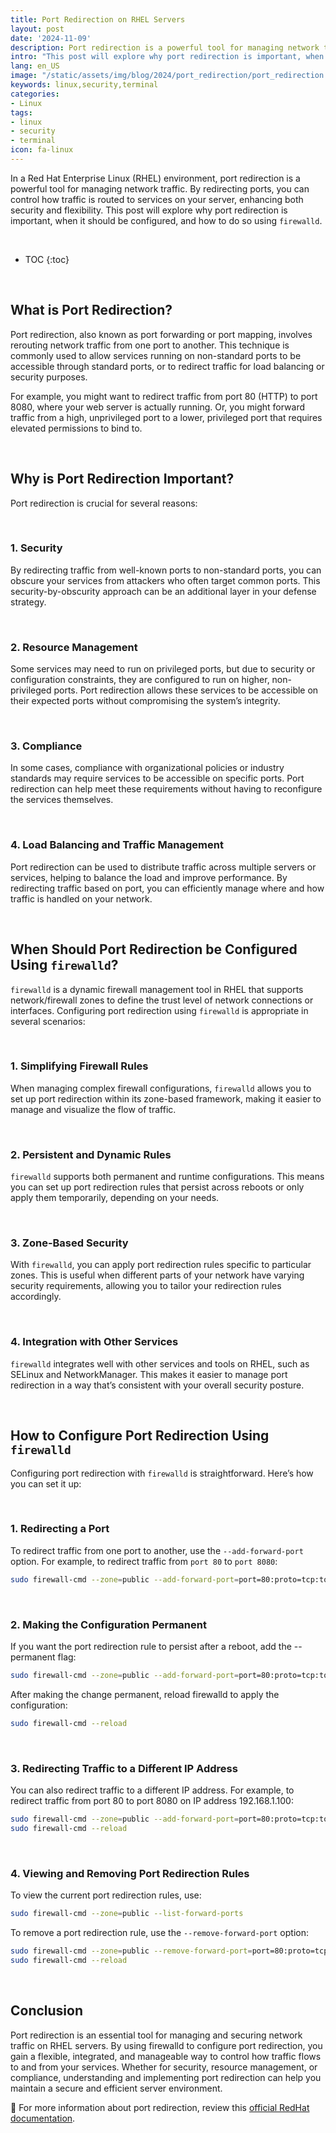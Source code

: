 ```yaml
---
title: Port Redirection on RHEL Servers
layout: post
date: '2024-11-09'
description: Port redirection is a powerful tool for managing network traffic.
intro: "This post will explore why port redirection is important, when it should be configured, and how to do so using `firewalld`." 
lang: en_US
image: "/static/assets/img/blog/2024/port_redirection/port_redirection.jpg"
keywords: linux,security,terminal
categories:
- Linux
tags:
- linux
- security
- terminal
icon: fa-linux
---
```


In a Red Hat Enterprise Linux (RHEL) environment, port redirection is a powerful tool for managing network traffic. By redirecting ports, you can control how traffic is routed to services on your server, enhancing both security and flexibility. This post will explore why port redirection is important, when it should be configured, and how to do so using `firewalld`.

<br>

* TOC 
{:toc}

<br>

## What is Port Redirection?

Port redirection, also known as port forwarding or port mapping, involves rerouting network traffic from one port to another. This technique is commonly used to allow services running on non-standard ports to be accessible through standard ports, or to redirect traffic for load balancing or security purposes.

For example, you might want to redirect traffic from port 80 (HTTP) to port 8080, where your web server is actually running. Or, you might forward traffic from a high, unprivileged port to a lower, privileged port that requires elevated permissions to bind to.

<br>

## Why is Port Redirection Important?

Port redirection is crucial for several reasons:

<br>

### 1. **Security**

By redirecting traffic from well-known ports to non-standard ports, you can obscure your services from attackers who often target common ports. This security-by-obscurity approach can be an additional layer in your defense strategy.

<br>

### 2. **Resource Management**

Some services may need to run on privileged ports, but due to security or configuration constraints, they are configured to run on higher, non-privileged ports. Port redirection allows these services to be accessible on their expected ports without compromising the system’s integrity.

<br>

### 3. **Compliance**

In some cases, compliance with organizational policies or industry standards may require services to be accessible on specific ports. Port redirection can help meet these requirements without having to reconfigure the services themselves.

<br>

### 4. **Load Balancing and Traffic Management**

Port redirection can be used to distribute traffic across multiple servers or services, helping to balance the load and improve performance. By redirecting traffic based on port, you can efficiently manage where and how traffic is handled on your network.

<br>

## When Should Port Redirection be Configured Using `firewalld`?

`firewalld` is a dynamic firewall management tool in RHEL that supports network/firewall zones to define the trust level of network connections or interfaces. Configuring port redirection using `firewalld` is appropriate in several scenarios:

<br>

### 1. **Simplifying Firewall Rules**

When managing complex firewall configurations, `firewalld` allows you to set up port redirection within its zone-based framework, making it easier to manage and visualize the flow of traffic.

<br>

### 2. **Persistent and Dynamic Rules**

`firewalld` supports both permanent and runtime configurations. This means you can set up port redirection rules that persist across reboots or only apply them temporarily, depending on your needs.

<br>

### 3. **Zone-Based Security**

With `firewalld`, you can apply port redirection rules specific to particular zones. This is useful when different parts of your network have varying security requirements, allowing you to tailor your redirection rules accordingly.

<br>

### 4. **Integration with Other Services**

`firewalld` integrates well with other services and tools on RHEL, such as SELinux and NetworkManager. This makes it easier to manage port redirection in a way that’s consistent with your overall security posture.

<br>

## How to Configure Port Redirection Using `firewalld`

Configuring port redirection with `firewalld` is straightforward. Here’s how you can set it up:

<br>

### 1. **Redirecting a Port**

To redirect traffic from one port to another, use the `--add-forward-port` option. For example, to redirect traffic from `port 80` to `port 8080`:

```bash
sudo firewall-cmd --zone=public --add-forward-port=port=80:proto=tcp:toport=8080
```
<br>

### 2. Making the Configuration Permanent
If you want the port redirection rule to persist after a reboot, add the --permanent flag:

```bash
sudo firewall-cmd --zone=public --add-forward-port=port=80:proto=tcp:toport=8080 --permanent
```

After making the change permanent, reload firewalld to apply the configuration:

```bash
sudo firewall-cmd --reload
```

<br>

### 3. Redirecting Traffic to a Different IP Address
You can also redirect traffic to a different IP address. For example, to redirect traffic from port 80 to port 8080 on IP address 192.168.1.100:

```bash
sudo firewall-cmd --zone=public --add-forward-port=port=80:proto=tcp:toaddr=192.168.1.100:toport=8080 --permanent
sudo firewall-cmd --reload
```

<br>

### 4. Viewing and Removing Port Redirection Rules
To view the current port redirection rules, use:

```bash
sudo firewall-cmd --zone=public --list-forward-ports
```

To remove a port redirection rule, use the `--remove-forward-port` option:

```bash
sudo firewall-cmd --zone=public --remove-forward-port=port=80:proto=tcp:toport=8080 --permanent
sudo firewall-cmd --reload
```

<br>


## Conclusion
Port redirection is an essential tool for managing and securing network traffic on RHEL servers. By using firewalld to configure port redirection, you gain a flexible, integrated, and manageable way to control how traffic flows to and from your services. Whether for security, resource management, or compliance, understanding and implementing port redirection can help you maintain a secure and efficient server environment.

📝 For more information about port redirection, review this [official RedHat documentation](https://docs.redhat.com/en/documentation/red_hat_enterprise_linux/9/html/configuring_firewalls_and_packet_filters/using-and-configuring-firewalld_firewall-packet-filters#redirecting-traffic-from-a-non-standard-port-to-make-the-web-service-accessible-on-a-standard-port_assembly_configuring-nat-using-firewalld).
